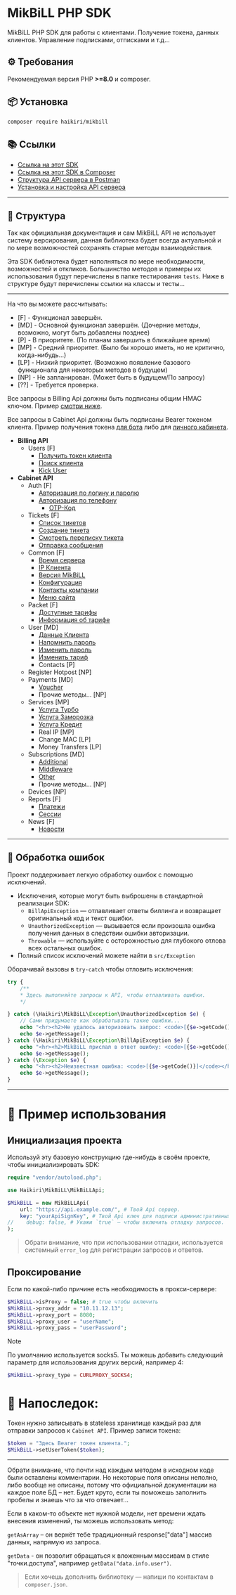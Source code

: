 # MikBiLL PHP SDK

MikBiLL PHP SDK для работы с клиентами. Получение токена, данных клиентов. Управление подписками, отписками и т.д...

## ⚙️ Требования

Рекомендуемая версия PHP **>=8.0** и composer.

## 📦 Установка

```bash
composer require haikiri/mikbill
```

## 📚 Ссылки

- [Ссылка на этот SDK](https://github.com/MKC-MKC/mikbill)
- [Ссылка на этот SDK в Composer](https://packagist.org/packages/haikiri/mikbill)
- [Структура API сервера в Postman](https://documenter.getpostman.com/view/5969645/TVCfXTtK)
- [Установка и настройка API сервера](https://wiki.mikbill.pro/billing/external/api_cabinet)

---

## 📂 Структура

Так как официальная документация и сам MikBiLL API не использует систему версирования,
данная библиотека будет всегда актуальной и по мере возможностей сохранять старые методы взаимодействия.

Эта SDK библиотека будет наполняться по мере необходимости, возможностей и откликов.
Большинство методов и примеры их использования будут перечислены в папке тестирования `tests`.
Ниже в структуре будут перечислены ссылки на классы и тесты...

---

На что вы можете рассчитывать:

- [F] - Функционал завершён.
- [MD] - Основной функционал завершён. (Дочерние методы, возможно, могут быть добавлены позднее)
- [P] - В приоритете. (По планам завершить в ближайшее время)
- [MP] - Средний приоритет. (Было бы хорошо иметь, но не критично, когда-нибудь...)
- [LP] - Низкий приоритет. (Возможно появление базового функционала для некоторых методов в будущем)
- [NP] - Не запланирован. (Может быть в будущем/По запросу)
- [??] - Требуется проверка.

Все запросы в Billing Api должны быть подписаны общим HMAC ключом. Пример [смотри ниже](#инициализация-проекта).

Все запросы в Cabinet Api должны быть подписаны Bearer токеном клиента.
Пример получения токена
[для бота](https://github.com/MKC-MKC/mikbill/blob/8e528f0fae097a38ff33dad306ebe9f3bdacb2b5/tests/BillingGetTokenTest.php#L36)
либо для
[личного кабинета](https://github.com/MKC-MKC/mikbill/blob/8e528f0fae097a38ff33dad306ebe9f3bdacb2b5/tests/CabinetLoginTest.php#L40).

- **Billing API**
    - Users [F]
        - [Получить токен клиента](https://github.com/MKC-MKC/mikbill/blob/main/tests/BillingGetTokenTest.php#L36)
        - [Поиск клиента](https://github.com/MKC-MKC/mikbill/blob/main/tests/BillingSearchUsersTest.php#L34)
        - [Kick User](https://github.com/MKC-MKC/mikbill/blob/main/src/Billing/UsersController.php#L81)
- **Cabinet API**
    - Auth [F]
        - [Авторизация по логину и паролю](https://github.com/MKC-MKC/mikbill/blob/main/tests/CabinetLoginTest.php#L25)
        - [Авторизация по телефону](https://github.com/MKC-MKC/mikbill/blob/main/src/Cabinet/AuthController.php#L50)
            - [OTP-Код](https://github.com/MKC-MKC/mikbill/blob/main/src/Cabinet/AuthController.php#L70)
    - Tickets [F]
        - [Список тикетов](https://github.com/MKC-MKC/mikbill/blob/main/tests/TicketsTest.php#40)
        - [Создание тикета](https://github.com/MKC-MKC/mikbill/blob/main/tests/TicketsTest.php#L71)
        - [Смотреть переписку тикета](https://github.com/MKC-MKC/mikbill/blob/main/tests/TicketsTest.php#L113)
        - [Отправка сообщения](https://github.com/MKC-MKC/mikbill/blob/main/src/Cabinet/TicketsController.php#L86)
    - Common [F]
        - [Время сервера](https://github.com/MKC-MKC/mikbill/blob/8e528f0fae097a38ff33dad306ebe9f3bdacb2b5/tests/CommonTest.php#L43)
        - [IP Клиента](https://github.com/MKC-MKC/mikbill/blob/8e528f0fae097a38ff33dad306ebe9f3bdacb2b5/tests/CommonTest.php#L36)
        - [Версия MikBiLL](https://github.com/MKC-MKC/mikbill/blob/8e528f0fae097a38ff33dad306ebe9f3bdacb2b5/src/Cabinet/CommonController.php#L82)
        - [Конфигурация](https://github.com/MKC-MKC/mikbill/blob/8e528f0fae097a38ff33dad306ebe9f3bdacb2b5/src/Cabinet/CommonController.php#L64)
        - [Контакты компании](https://github.com/MKC-MKC/mikbill/blob/8e528f0fae097a38ff33dad306ebe9f3bdacb2b5/src/Cabinet/CommonController.php#L100)
        - [Меню сайта](https://github.com/MKC-MKC/mikbill/blob/8e528f0fae097a38ff33dad306ebe9f3bdacb2b5/src/Cabinet/CommonController.php#L118)
    - Packet [F]
        - [Доступные тарифы](https://github.com/MKC-MKC/mikbill/blob/main/src/Cabinet/PacketController.php#L24)
        - [Информация об тарифе](https://github.com/MKC-MKC/mikbill/blob/main/src/Cabinet/PacketController.php#L45)
    - User [MD]
        - [Данные Клиента](https://github.com/MKC-MKC/mikbill/blob/main/tests/CabinetUserTest.php#L13)
        - [Напомнить пароль](https://github.com/MKC-MKC/mikbill/blob/main/src/Cabinet/UserController.php#L47)
        - [Изменить пароль](https://github.com/MKC-MKC/mikbill/blob/main/src/Cabinet/UserController.php#L73)
        - [Изменить тариф](https://github.com/MKC-MKC/mikbill/blob/main/src/Cabinet/UserController.php#L101)
        - Contacts [P]
    - Register Hotpost [NP]
    - Payments [MD]
        - [Voucher](https://github.com/MKC-MKC/mikbill/blob/main/src/Cabinet/PaymentsController.php#L26)
        - Прочие методы... [NP]
    - Services [MP]
        - [Услуга Турбо](https://github.com/MKC-MKC/mikbill/blob/main/tests/ServicesTurboInactiveTest.php#L29)
        - [Услуга Заморозка](https://github.com/MKC-MKC/mikbill/blob/main/tests/ServicesFreezeInactiveTest.php#L28)
        - [Услуга Кредит](https://github.com/MKC-MKC/mikbill/blob/main/tests/ServicesCreditInactiveTest.php#L29)
        - Real IP [MP]
        - Change MAC [LP]
        - Money Transfers [LP]
    - Subscriptions [MD]
        - [Additional](https://github.com/MKC-MKC/mikbill/blob/main/src/Cabinet/SubscriptionsController.php#L87)
        - [Middleware](https://github.com/MKC-MKC/mikbill/blob/main/tests/SubscriptionsTest.php#L84)
        - [Other](https://github.com/MKC-MKC/mikbill/blob/main/tests/SubscriptionsTest.php#L40)
        - Прочие методы... [NP]
    - Devices [NP]
    - Reports [F]
        - [Платежи](https://github.com/MKC-MKC/mikbill/blob/main/tests/ReportsPaymentsTest.php#L44)
        - [Сессии](https://github.com/MKC-MKC/mikbill/blob/main/tests/ReportsSessionsTest.php#L44)
    - News [F]
        - [Новости](https://github.com/MKC-MKC/mikbill/blob/main/src/Cabinet/NewsController.php#L24)

---

## 🧯 Обработка ошибок

Проект поддерживает легкую обработку ошибок с помощью исключений.

- Исключения, которые могут быть выброшены в стандартной реализации SDK:
    - `BillApiException` — отлавливает ответы биллинга и возвращает оригинальный код и текст ошибки.
    - `UnauthorizedException` — вызывается если произошла ошибка получения данных в следствии ошибки авторизации.
    - `Throwable` — используйте с осторожностью для глубокого отлова всех остальных ошибок.
- Полный список исключений можете найти в `src/Exception`

Оборачивай вызовы в `try-catch` чтобы отловить исключения:

```php
try {
    /**
    * Здесь выполняйте запросы к API, чтобы отлавливать ошибки.
    */

} catch (\Haikiri\MikBiLL\Exception\UnauthorizedException $e) {
    // Сами придумаете как обрабатывать такие ошибки...
	echo "<hr><h2>Не удалось авторизовать запрос: <code>[{$e->getCode()}]</code></h2>";
	echo $e->getMessage();
} catch (\Haikiri\MikBiLL\Exception\BillApiException $e) {
	echo "<hr><h2>MikBiLL прислал в ответ ошибку: <code>[{$e->getCode()}]</code></h2>";
	echo $e->getMessage();
} catch (\Exception $e) {
	echo "<hr><h2>Неизвестная ошибка: <code>[{$e->getCode()}]</code></h2>";
	echo $e->getMessage();
}
```

---

# 🚀 Пример использования

## Инициализация проекта

Используй эту базовую конструкцию где-нибудь в своём проекте, чтобы инициализировать SDK:

```php
require "vendor/autoload.php";

use Haikiri\MikBiLL\MikBiLLApi;

$MikBiLL = new MikBiLLApi(
    url: "https://api.example.com/", # Твой Api сервер.
    key: "yourApiSignKey", # Твой Api ключ для подписи административных billing запросов.
//    debug: false, # Укажи `true` – чтобы включить отладку запросов.
);
```

> Обрати внимание, что при использовании отладки, используется системный `error_log` для регистрации запросов и ответов.

## Проксирование

Если по какой-либо причине есть необходимость в прокси-сервере:

```php
$MikBiLL->isProxy = false; # true чтобы включить
$MikBiLL->proxy_addr = "10.11.12.13";
$MikBiLL->proxy_port = 8080;
$MikBiLL->proxy_user = "userName";
$MikBiLL->proxy_pass = "userPassword";
```

> [!NOTE]  
> По умолчанию используется socks5. Ты можешь добавить следующий параметр для использования других версий, например 4:

```php
$MikBiLL->proxy_type = CURLPROXY_SOCKS4;
```

# 💬 Напоследок:

Токен нужно записывать в stateless хранилище каждый раз для отправки запросов к `Cabinet API`. Пример записи токена:

```php
$token = "Здесь Bearer токен клиента.";
$MikBiLL->setUserToken($token);
```

---

Обрати внимание, что почти над каждым методом в исходном коде были оставлены комментарии.
Но некоторые поля описаны неполно, либо вообще не описаны, потому что официальной документации на каждое поле БД – нет.
Будет круто, если ты поможешь заполнить пробелы и знаешь что за что отвечает...

Если в каком-то объекте нет нужной модели, нет времени ждать внесения изменений, ты можешь использовать метод:

`getAsArray` – он вернёт тебе традиционный response["data"] массив данных, напрямую из запроса.

`getData` - он позволит обращаться к вложенным массивам в стиле "точки.доступа", например `getData("data.info.user")`.

> Если хочешь дополнить библиотеку — напиши по контактам в `composer.json`.
